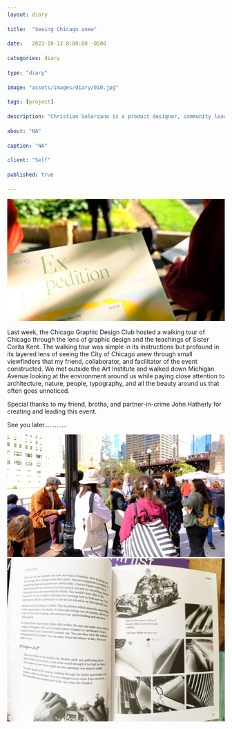 ```yaml
---
layout: diary

title:  "Seeing Chicago anew"

date:   2023-10-13 8:00:00 -0500

categories: diary

type: "diary"

image: "assets/images/diary/010.jpg"

tags: [project]

description: "Christian Solorzano is a product designer, community leader, educator, and podcast host."

about: "NA"

caption: "NA"

client: "Self"

published: true

---
```

<img src="/assets/images/diary/010.jpg">

Last week, the Chicago Graphic Design Club hosted a walking tour of Chicago through the lens of graphic design and 
the teachings of Sister Corita Kent. The walking tour was simple in its instructions but profound in its layered 
lens of seeing the City of Chicago anew through small viewfinders that my friend, collaborator, and 
facilitator of the 
event constructed. We met outside the Art Institute and walked down Michigan Avenue looking at the environment 
around us while paying close attention to architecture, nature, people, typography, and all the beauty around us 
that often goes unnoticed.   

Special thanks to my friend, brotha, and partner-in-crime John Hatherly for creating and leading this event.

See you later.............

<img src="/assets/images/diary/010a.jpg">

<img src="/assets/images/diary/010b.jpg">